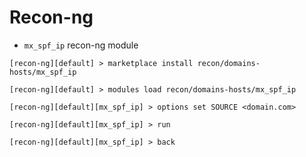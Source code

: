 # Recon-ng

- `mx_spf_ip` recon-ng module

```
[recon-ng][default] > marketplace install recon/domains-hosts/mx_spf_ip

[recon-ng][default] > modules load recon/domains-hosts/mx_spf_ip

[recon-ng][default][mx_spf_ip] > options set SOURCE <domain.com>

[recon-ng][default][mx_spf_ip] > run

[recon-ng][default][mx_spf_ip] > back
```